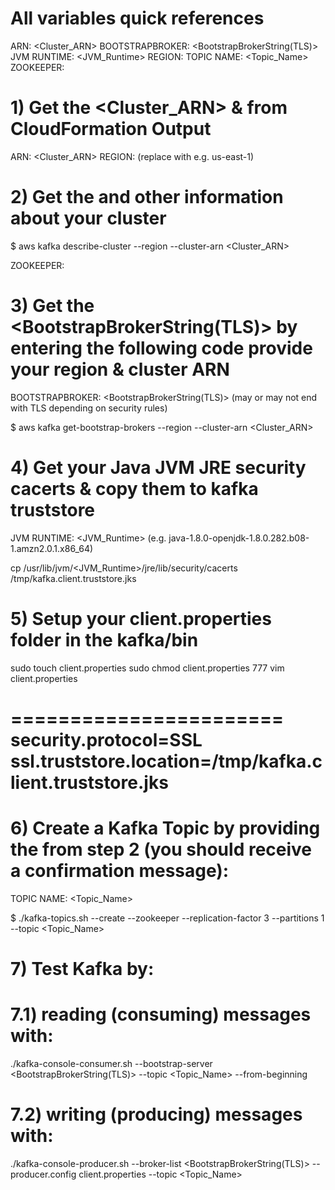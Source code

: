 # All variables quick references
ARN: <Cluster_ARN>
BOOTSTRAPBROKER: <BootstrapBrokerString(TLS)>
JVM RUNTIME: <JVM_Runtime>
REGION: <Region>
TOPIC NAME: <Topic_Name>
ZOOKEEPER: <ZooKeeperConnectionString>


# 1) Get the <Cluster_ARN> & <Region> from CloudFormation Output
ARN: <Cluster_ARN>
REGION: <Region> (replace with e.g. us-east-1) 

# 2) Get the <ZooKeeperConnectionString> and other information about your cluster
$ aws kafka describe-cluster 
    --region <Region>
    --cluster-arn <Cluster_ARN>

ZOOKEEPER: <ZooKeeperConnectionString>

# 3) Get the <BootstrapBrokerString(TLS)> by entering the following code provide your region & cluster ARN
BOOTSTRAPBROKER: <BootstrapBrokerString(TLS)> (may or may not end with TLS depending on security rules)

$ aws kafka get-bootstrap-brokers
    --region <Region>
    --cluster-arn <Cluster_ARN>

# 4) Get your Java JVM JRE security cacerts & copy them to kafka truststore
JVM RUNTIME: <JVM_Runtime> (e.g. java-1.8.0-openjdk-1.8.0.282.b08-1.amzn2.0.1.x86_64)

cp /usr/lib/jvm/<JVM_Runtime>/jre/lib/security/cacerts /tmp/kafka.client.truststore.jks

# 5) Setup your client.properties folder in the kafka/bin
sudo touch client.properties
sudo chmod client.properties 777
vim client.properties

=======================
security.protocol=SSL
ssl.truststore.location=/tmp/kafka.client.truststore.jks
=======================

# 6) Create a Kafka Topic by providing the <ZooKeeperConnectionString> from step 2 (you should receive a confirmation message):
TOPIC NAME: <Topic_Name>

$ ./kafka-topics.sh --create --zookeeper <ZooKeeperConnectionString> --replication-factor 3 --partitions 1 --topic <Topic_Name>

# 7) Test Kafka by:
# 7.1) reading (consuming) messages with:
./kafka-console-consumer.sh --bootstrap-server <BootstrapBrokerString(TLS)> --topic <Topic_Name> --from-beginning 

# 7.2) writing (producing) messages with:
./kafka-console-producer.sh --broker-list <BootstrapBrokerString(TLS)> --producer.config client.properties --topic <Topic_Name>



